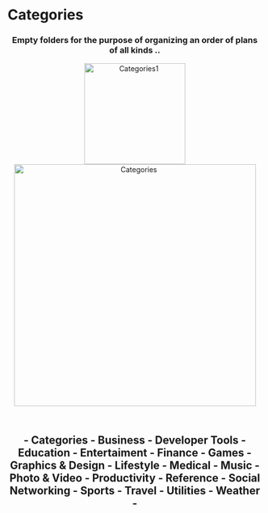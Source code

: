 # Categories



<div align="center">
  
### Empty folders for the purpose of organizing an order of plans of all kinds ..

<img align="center" width="200" alt="Categories1" src="https://user-images.githubusercontent.com/51442719/161378949-369bd9bd-cd6f-455a-b1fb-698545e41d94.png">
<img align="center" width="479" alt="Categories" src="https://user-images.githubusercontent.com/51442719/161378910-17fbcf1b-c41d-4538-be96-97057679e982.png">
</div>

<h2 align="center">

<br>
- Categories   - Business  - Developer Tools  - Education  - Entertaiment  - Finance  - Games  - Graphics & Design  - Lifestyle  - Medical  - Music  - Photo & Video  - Productivity  - Reference  - Social Networking  - Sports  - Travel  - Utilities  - Weather -
  </h2>

